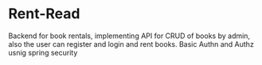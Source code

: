 # Rent-Read
Backend for book rentals, implementing API for CRUD of books by admin, also the user can register and login and rent books. Basic Authn and Authz usnig spring security 
